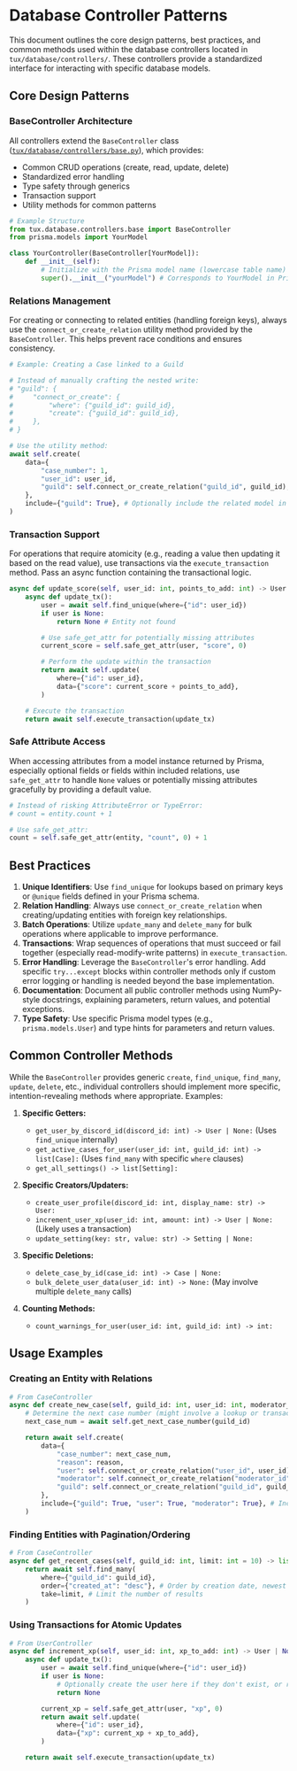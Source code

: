 # Database Controller Patterns

This document outlines the core design patterns, best practices, and common methods used within the database controllers located in `tux/database/controllers/`. These controllers provide a standardized interface for interacting with specific database models.

## Core Design Patterns

### BaseController Architecture

All controllers extend the `BaseController` class ([`tux/database/controllers/base.py`](https://github.com/allthingslinux/tux/blob/main/tux/database/controllers/base.py)), which provides:

- Common CRUD operations (create, read, update, delete)
- Standardized error handling
- Type safety through generics
- Transaction support
- Utility methods for common patterns

```python
# Example Structure
from tux.database.controllers.base import BaseController
from prisma.models import YourModel

class YourController(BaseController[YourModel]):
    def __init__(self):
        # Initialize with the Prisma model name (lowercase table name)
        super().__init__("yourModel") # Corresponds to YourModel in Prisma schema
```

### Relations Management

For creating or connecting to related entities (handling foreign keys), always use the `connect_or_create_relation` utility method provided by the `BaseController`. This helps prevent race conditions and ensures consistency.

```python
# Example: Creating a Case linked to a Guild

# Instead of manually crafting the nested write:
# "guild": {
#     "connect_or_create": {
#         "where": {"guild_id": guild_id},
#         "create": {"guild_id": guild_id},
#     },
# }

# Use the utility method:
await self.create(
    data={
        "case_number": 1,
        "user_id": user_id,
        "guild": self.connect_or_create_relation("guild_id", guild_id),
    },
    include={"guild": True}, # Optionally include the related model in the result
)
```

### Transaction Support

For operations that require atomicity (e.g., reading a value then updating it based on the read value), use transactions via the `execute_transaction` method. Pass an async function containing the transactional logic.

```python
async def update_score(self, user_id: int, points_to_add: int) -> User | None:
    async def update_tx():
        user = await self.find_unique(where={"id": user_id})
        if user is None:
            return None # Entity not found

        # Use safe_get_attr for potentially missing attributes
        current_score = self.safe_get_attr(user, "score", 0)

        # Perform the update within the transaction
        return await self.update(
            where={"id": user_id},
            data={"score": current_score + points_to_add},
        )

    # Execute the transaction
    return await self.execute_transaction(update_tx)
```

### Safe Attribute Access

When accessing attributes from a model instance returned by Prisma, especially optional fields or fields within included relations, use `safe_get_attr` to handle `None` values or potentially missing attributes gracefully by providing a default value.

```python
# Instead of risking AttributeError or TypeError:
# count = entity.count + 1

# Use safe_get_attr:
count = self.safe_get_attr(entity, "count", 0) + 1
```

## Best Practices

1. **Unique Identifiers**: Use `find_unique` for lookups based on primary keys or `@unique` fields defined in your Prisma schema.
2. **Relation Handling**: Always use `connect_or_create_relation` when creating/updating entities with foreign key relationships.
3. **Batch Operations**: Utilize `update_many` and `delete_many` for bulk operations where applicable to improve performance.
4. **Transactions**: Wrap sequences of operations that must succeed or fail together (especially read-modify-write patterns) in `execute_transaction`.
5. **Error Handling**: Leverage the `BaseController`'s error handling. Add specific `try...except` blocks within controller methods only if custom error logging or handling is needed beyond the base implementation.
6. **Documentation**: Document all public controller methods using NumPy-style docstrings, explaining parameters, return values, and potential exceptions.
7. **Type Safety**: Use specific Prisma model types (e.g., `prisma.models.User`) and type hints for parameters and return values.

## Common Controller Methods

While the `BaseController` provides generic `create`, `find_unique`, `find_many`, `update`, `delete`, etc., individual controllers should implement more specific, intention-revealing methods where appropriate. Examples:

1. **Specific Getters:**
    - `get_user_by_discord_id(discord_id: int) -> User | None:` (Uses `find_unique` internally)
    - `get_active_cases_for_user(user_id: int, guild_id: int) -> list[Case]:` (Uses `find_many` with specific `where` clauses)
    - `get_all_settings() -> list[Setting]:`

2. **Specific Creators/Updaters:**
    - `create_user_profile(discord_id: int, display_name: str) -> User:`
    - `increment_user_xp(user_id: int, amount: int) -> User | None:` (Likely uses a transaction)
    - `update_setting(key: str, value: str) -> Setting | None:`

3. **Specific Deletions:**
    - `delete_case_by_id(case_id: int) -> Case | None:`
    - `bulk_delete_user_data(user_id: int) -> None:` (May involve multiple `delete_many` calls)

4. **Counting Methods:**
    - `count_warnings_for_user(user_id: int, guild_id: int) -> int:`

## Usage Examples

### Creating an Entity with Relations

```python
# From CaseController
async def create_new_case(self, guild_id: int, user_id: int, moderator_id: int, reason: str) -> Case:
    # Determine the next case number (might involve a lookup or transaction)
    next_case_num = await self.get_next_case_number(guild_id) 

    return await self.create(
        data={
            "case_number": next_case_num,
            "reason": reason,
            "user": self.connect_or_create_relation("user_id", user_id), # Connect user
            "moderator": self.connect_or_create_relation("moderator_id", moderator_id), # Connect moderator
            "guild": self.connect_or_create_relation("guild_id", guild_id), # Connect guild
        },
        include={"guild": True, "user": True, "moderator": True}, # Include relations in result
    )
```

### Finding Entities with Pagination/Ordering

```python
# From CaseController
async def get_recent_cases(self, guild_id: int, limit: int = 10) -> list[Case]:
    return await self.find_many(
        where={"guild_id": guild_id},
        order={"created_at": "desc"}, # Order by creation date, newest first
        take=limit, # Limit the number of results
    )
```

### Using Transactions for Atomic Updates

```python
# From UserController
async def increment_xp(self, user_id: int, xp_to_add: int) -> User | None:
    async def update_tx():
        user = await self.find_unique(where={"id": user_id})
        if user is None:
            # Optionally create the user here if they don't exist, or return None
            return None

        current_xp = self.safe_get_attr(user, "xp", 0)
        return await self.update(
            where={"id": user_id},
            data={"xp": current_xp + xp_to_add},
        )

    return await self.execute_transaction(update_tx)
```

